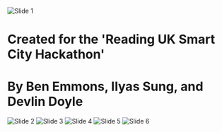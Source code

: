 ![Slide 1](https://raw.githubusercontent.com/piraterising/Project-TrackPack/master/Presentation_(Image_Version)/Slide_1.png)
# Created for the 'Reading UK Smart City Hackathon' 
# By Ben Emmons, Ilyas Sung, and Devlin Doyle
![Slide 2](https://raw.githubusercontent.com/piraterising/Project-TrackPack/master/Presentation_(Image_Version)/Slide_2.png)
![Slide 3](https://raw.githubusercontent.com/piraterising/Project-TrackPack/master/Presentation_(Image_Version)/Slide_3.png)
![Slide 4](https://raw.githubusercontent.com/piraterising/Project-TrackPack/master/Presentation_(Image_Version)/Slide_4.png)
![Slide 5](https://raw.githubusercontent.com/piraterising/Project-TrackPack/master/Presentation_(Image_Version)/Slide_5.png)
![Slide 6](https://raw.githubusercontent.com/piraterising/Project-TrackPack/master/Presentation_(Image_Version)/Slide_6.png)